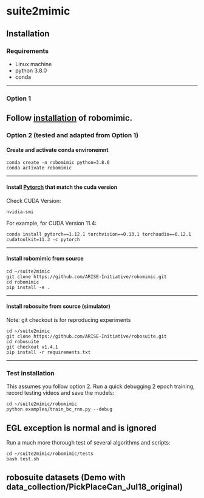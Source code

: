 # suite2mimic

## Installation

### Requirements
- Linux machine
- python 3.8.0
- conda
-------
### Option 1
Follow [installation](https://robomimic.github.io/docs/introduction/installation.html) of robomimic.
-------
### Option 2 (tested and adapted from Option 1) 

#### Create and activate conda environemnt
```
conda create -n robomimic python=3.8.0
conda activate robomimic
```
-------
#### Install [Pytorch](https://pytorch.org/get-started/previous-versions/) that match the cuda version
Check CUDA Version:
```
nvidia-smi
```
For example, for CUDA Version 11.4:
```
conda install pytorch==1.12.1 torchvision==0.13.1 torchaudio==0.12.1 cudatoolkit=11.3 -c pytorch
```
-------
#### Install robomimic from source
```
cd ~/suite2mimic
git clone https://github.com/ARISE-Initiative/robomimic.git
cd robomimic
pip install -e .
```
-------
#### Install robosuite from source (simulator)
Note: git checkout is for reproducing experiments
```
cd ~/suite2mimic
git clone https://github.com/ARISE-Initiative/robosuite.git
cd robosuite
git checkout v1.4.1
pip install -r requirements.txt
```
-------
### Test installation
This assumes you follow option 2.
Run a quick debugging 2 epoch training, record testing videos and save the models:
```
cd ~/suite2mimic/robomimic
python examples/train_bc_rnn.py --debug
```
EGL exception is normal and is ignored
-------
Run a much more thorough test of several algorithms and scripts:
```
cd ~/suite2mimic/robomimic/tests
bash test.sh
```

## robosuite datasets (Demo with data_collection/PickPlaceCan_Jul18_original)


